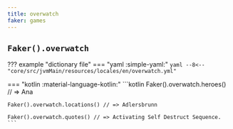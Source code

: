 ```yaml
---
title: overwatch
faker: games
---
```


## `Faker().overwatch`

??? example "dictionary file"
    === "yaml :simple-yaml:"
        ```yaml
        --8<-- "core/src/jvmMain/resources/locales/en/overwatch.yml"
        ```

=== "kotlin :material-language-kotlin:"
    ```kotlin
    Faker().overwatch.heroes() // => Ana

    Faker().overwatch.locations() // => Adlersbrunn

    Faker().overwatch.quotes() // => Activating Self Destruct Sequence.
    ```
